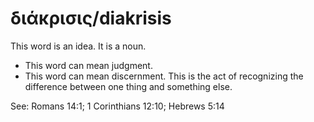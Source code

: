 # διάκρισις/diakrisis
This word is an idea. It is a noun.
* This word can mean judgment. 
* This word can mean discernment. This is the act of recognizing the difference between one thing and something else.

See: Romans 14:1; 1 Corinthians 12:10; Hebrews 5:14
